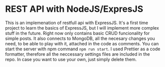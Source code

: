 # REST API with NodeJS/ExpresJS

This is an implemenation of restfull api with ExpressJS. It's a first time project to learn the basics of ExpressJS, but I will implement more complex stuff in the future. Right now only contains basic CRUD funcionality for simple posts. It also connects to MongoDB, all the necesary changes you need, to be able to play with it, attached in the code as comments.
You can start the server with npm command `npm run start`.
I used Prettier as a code formatter, therefore all the neccessary settings files are included in the repo. In case you want to use your own, just simply delete them.
